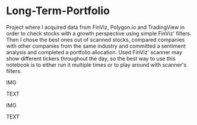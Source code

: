 # Long-Term-Portfolio
Project where I acquired data from FinViz, Polygon.io and TradingView in order to check stocks with a growth perspective using simple FinViz' filters.
Then I chose the best ones out of scanned stocks, compared companies with other companies from the same industry and committed a sentiment analysis and completed a portfolio allocation. Used FinViz' scanner may show different tickers throughout the day, so the best way to use this notebook is to either run it multiple times or to play around with scanner's filters.

IMG

TEXT

IMG

TEXT
